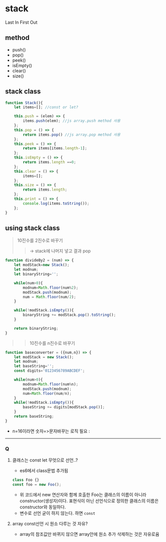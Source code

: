 # stack
Last In First Out

## method
- push()
- pop()
- peek()
- isEmpty()
- clear()
- size()
  
## stack class
```javascript
function Stack(){
    let items=[]; //const or let?

    this.push = (elem) => {
        items.push(elem); //js array.push method 사용
    };
    this.pop = () => {
        return items.pop() //js array.pop method 사용
    };
    this.peek = () => {
        return items[items.length-1];
    };    
    this.isEmpty = () => {
        return items.length ==0;
    };    
    this.clear = () => {
        items=[];
    };
    this.size = () => {
        return items.length;
    };
    this.print = () => {
        console.log(items.toString());
    };
}

```

## using stack class
> 10진수를 2진수로 바꾸기
>> -> stack에 나머지 넣고 결과 pop
  
```javascript
function divideBy2 = (num) => {
    let modStack=new Stack();
    let modnum;
    let binaryString='';

    while(num>0){
        modnum=Math.floor(num%2);
        modStack.push(modnum);
        num = Math.floor(num/2);
    }

    while(!modStack.isEmpty()){
        binaryString += modStack.pop().toString();
    }

    return binaryString;
}
```

>> 10진수를 n진수로 바꾸기
```javascript
function baseconverter = ({num,n}) => {
    let modStack = new Stack();
    let modnum;
    let baseString='';
    const digits='0123456789ABCDEF';

    while(num>0){
        modnum=Math.floor(num%n);
        modStack.push(modnum);
        num=Math.floor(num/n);
    }
    while(!modStack.isEmpty()){
        baseString += digits[modStack.pop()];
    }
    return baseString;
}
```
- n=16이라면 숫자=>문자바꾸는 로직 필요 : 

---
### Q
1. 클래스는 const let 무엇으로 선언..?
    - es6에서 class문법 추가됨 
   ```javascript
   class Foo {}
   const foo = new Foo();
   ```
   - 위 코드에서 new 연산자와 함께 호출한 Foo는 클래스의 이름이 아니라 constructor(생성자)이다. 표현식이 아닌 선언식으로 정의한 클래스의 이름은 constructor와 동일하다.
   - 변수로 선언 굳이 하지 않는다. 하면 `const`
  
2. array const선언 시 원소 다루는 것 자유?
   - array의 참조값만 바뀌지 않으면 array안에 원소 추가 삭제하는 것은 자유로윰
   

